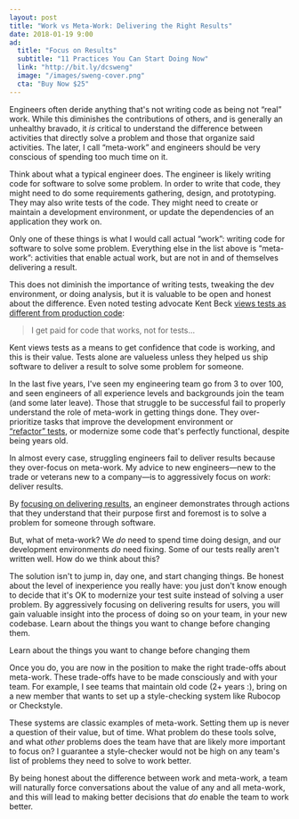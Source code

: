 ```yaml
---
layout: post
title: "Work vs Meta-Work: Delivering the Right Results"
date: 2018-01-19 9:00
ad:
  title: "Focus on Results"
  subtitle: "11 Practices You Can Start Doing Now"
  link: "http://bit.ly/dcsweng"
  image: "/images/sweng-cover.png"
  cta: "Buy Now $25"
---
```


Engineers often deride anything that's not writing code as being not “real” work.  While this diminishes the contributions of
others, and is generally an unhealthy bravado, it *is* critical to understand the difference between activities that directly
solve a problem and those that organize said activities.  The later, I call “meta-work” and engineers should be very conscious of
spending too much time on it.

<!-- more -->

Think about what a typical engineer does. The engineer is likely writing code for software to solve some problem.  In order to
write that code, they might need to do some requirements gathering, design, and prototyping. They may also write tests of the
code.  They might need to create or maintain a development environment, or update the dependencies of an application they work
on.

<div data-ad></div>

Only one of these things is what I would call actual “work”: writing code for software to solve some problem.  Everything else in
the list above is “meta-work”: activities that enable actual work, but are not in and of themselves delivering a result.

This does not diminish the importance of writing tests, tweaking the dev environment, or doing analysis, but it is valuable to be
open and honest about the difference.  Even noted testing advocate Kent Beck [views tests as different from production
code](https://stackoverflow.com/questions/153234/how-deep-are-your-unit-tests):

> I get paid for code that works, not for tests…

Kent views tests as a means to get confidence that code is working, and this is their value.  Tests alone are valueless unless
they helped us ship software to deliver a result to solve some problem for someone.

In the last five years, I've seen my engineering team go from 3 to over 100, and seen engineers of all experience levels and
backgrounds join the team (and some later leave).  Those that struggle to be successful fail to properly understand the role of
meta-work in getting things done.  They over-prioritize tasks that improve the development environment or
[“refactor” tests](/blog/2012/11/16/why-you-cant-refactor-test-code.html), or
modernize some code that's perfectly functional, despite being years old.

In almost every case, struggling engineers fail to deliver results because they over-focus on meta-work. My advice to new
engineers—new to the trade or veterans new to a company—is to aggressively focus on _work_: deliver results.

By [focusing on delivering results](http://theseniorsoftwareengineer.com/focus_on_delivering_results_excerpt.html), an engineer
demonstrates through actions that they understand that their purpose first and foremost is to solve a problem for someone through
software.

But, what of meta-work?  We *do* need to spend time doing design, and our development environments *do* need fixing.  Some of our
tests really aren't written well.  How do we think about this?

The solution isn't to jump in, day one, and start changing things.  Be honest about the level of inexperience you really have: you just don't know enough to decide that it's OK to modernize your test suite instead of solving a user problem.  By aggressively focusing on delivering results for users, you will gain valuable insight into the process of doing so on your team, in your new codebase.  Learn about the things you want to change before changing them.

<div class="pullquote">
Learn about the things you want to change before changing them
</div>

Once you do, you are now in the position to make the right trade-offs about meta-work.  These trade-offs have to be made
consciously and with your team.  For example, I see teams that maintain old code (2+ years :), bring on  a new member that wants
to set up a style-checking system like Rubocop or Checkstyle.

These systems are classic examples of meta-work. Setting them up
is never a question of their value, but of time.  What problem do these tools solve, and what *other* problems does the team have
that are likely more important to focus on?  I guarantee a style-checker would not be high on any team's list of problems they
need to solve to work better.

By being honest about the difference between work and meta-work, a team will naturally force conversations about the value of any
and all meta-work, and this will lead to making better decisions that *do* enable the team to work better.
